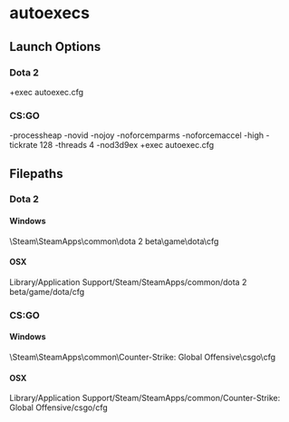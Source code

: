 # autoexecs

## Launch Options
### Dota 2
+exec autoexec.cfg

### CS:GO
-processheap -novid -nojoy -noforcemparms -noforcemaccel -high -tickrate 128 -threads 4 -nod3d9ex +exec autoexec.cfg

## Filepaths
### Dota 2
#### Windows
\Steam\SteamApps\common\dota 2 beta\game\dota\cfg

#### OSX
Library/Application Support/Steam/SteamApps/common/dota 2 beta/game/dota/cfg

### CS:GO
#### Windows
\Steam\SteamApps\common\Counter-Strike: Global Offensive\csgo\cfg

#### OSX
Library/Application Support/Steam/SteamApps/common/Counter-Strike: Global Offensive/csgo/cfg
